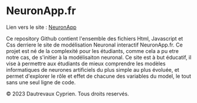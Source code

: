 # NeuronApp.fr

Lien vers le site : [NeuronApp](https://neuronapp.fr)

Ce repository Github contient l'ensemble des fichiers Html, Javascript et Css derriere le site de modélisation Neuronal interactif NeuronApp.fr. 
Ce projet est né de la complexité pour les étudiants, comme cela a pu etre notre cas, de s'initier à la modélisaiton neuronal. 
Ce site est à but éducatif, il vise à permettre aux étudiants de mieux comprendre les modèles informatiques de neurones artificiels du plus simple au plus évoluée, 
et permet d'explorer le rôle et effet de chacune des variables du model, le tout sans une seul ligne de code. 

© 2023 Dautrevaux Cyprien. Tous droits reservés. 
